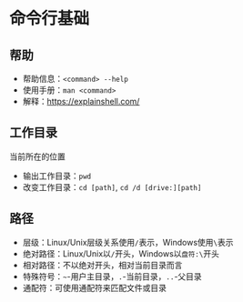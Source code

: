 # 命令行基础

## 帮助

* 帮助信息：`<command> --help`
* 使用手册：`man <command>`
* 解释：<https://explainshell.com/>

## 工作目录

当前所在的位置

* 输出工作目录：`pwd`
* 改变工作目录：`cd [path]`, `cd /d [drive:][path]`

## 路径

* 层级：Linux/Unix层级关系使用`/`表示，Windows使用`\`表示
* 绝对路径：Linux/Unix以`/`开头，Windows以`盘符:\`开头
* 相对路径：不以绝对开头，相对当前目录而言
* 特殊符号：`~`-用户主目录，`.`-当前目录，`..`-父目录
* 通配符：可使用通配符来匹配文件或目录